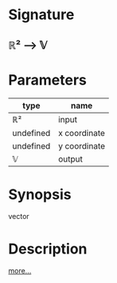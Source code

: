 # Signature
## ℝ² ⟶ 𝕍

# Parameters

| type | name |
|------|------|
|ℝ²|input|
|undefined|x coordinate|
|undefined|y coordinate|
|𝕍|output|

# Synopsis
vector

# Description

[more...](https://en.wikipedia.org/wiki/Euclidean_vector)